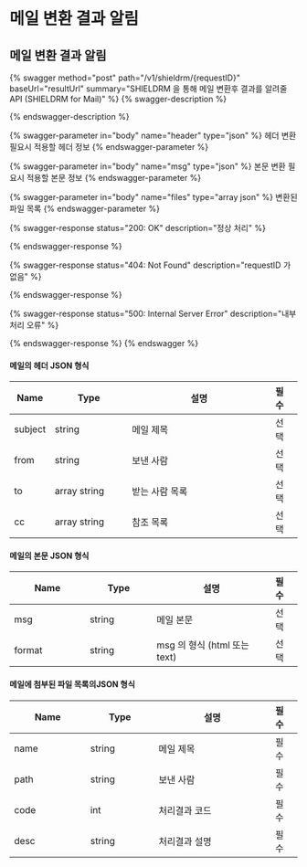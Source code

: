 # 메일 변환 결과 알림

## 메일 변환 결과 알림

{% swagger method="post" path="/v1/shieldrm/{requestID}" baseUrl="resultUrl" summary="SHIELDRM 을 통해 메일 변환후 결과를 알려줄 API (SHIELDRM for Mail)" %}
{% swagger-description %}

{% endswagger-description %}

{% swagger-parameter in="body" name="header" type="json" %}
헤더 변환 필요시 적용할 헤더 정보
{% endswagger-parameter %}

{% swagger-parameter in="body" name="msg" type="json" %}
본문 변환 필요시 적용할 본문 정보
{% endswagger-parameter %}

{% swagger-parameter in="body" name="files" type="array json" %}
변환된 파일 목록
{% endswagger-parameter %}

{% swagger-response status="200: OK" description="정상 처리" %}

{% endswagger-response %}

{% swagger-response status="404: Not Found" description="requestID 가 없음" %}

{% endswagger-response %}

{% swagger-response status="500: Internal Server Error" description="내부 처리 오류" %}

{% endswagger-response %}
{% endswagger %}

#### 메일의 헤더 JSON 형식

<table><thead><tr><th>Name</th><th width="143">Type</th><th width="305">설명</th><th>필수</th><th data-hidden></th></tr></thead><tbody><tr><td>subject</td><td>string</td><td>메일 제목</td><td>선택</td><td></td></tr><tr><td>from</td><td>string</td><td>보낸 사람</td><td>선택</td><td></td></tr><tr><td>to</td><td>array string</td><td>받는 사람 목록</td><td>선택</td><td></td></tr><tr><td>cc</td><td>array string</td><td>참조 목록</td><td>선택</td><td></td></tr></tbody></table>

#### 메일의 본문 JSON 형식

<table><thead><tr><th width="162">Name</th><th width="141">Type</th><th width="296">설명</th><th>필수</th><th data-hidden></th></tr></thead><tbody><tr><td>msg</td><td>string</td><td>메일 본문</td><td>선택</td><td></td></tr><tr><td>format</td><td>string</td><td>msg 의  형식  (html 또는 text)</td><td>선택</td><td></td></tr></tbody></table>

#### 메일에 첨부된 파일 목록의JSON 형식

<table><thead><tr><th width="162">Name</th><th width="141">Type</th><th width="296">설명</th><th>필수</th><th data-hidden></th></tr></thead><tbody><tr><td>name</td><td>string</td><td>메일 제목</td><td>필수</td><td></td></tr><tr><td>path</td><td>string</td><td>보낸 사람</td><td>필수</td><td></td></tr><tr><td>code</td><td>int</td><td>처리결과 코드</td><td>필수</td><td></td></tr><tr><td>desc</td><td>string</td><td>처리결과 설명</td><td>필수</td><td></td></tr></tbody></table>

